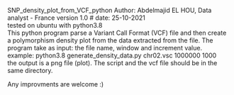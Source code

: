 SNP_density_plot_from_VCF_python
Author: Abdelmajid EL HOU, Data analyst - France 
version 1.0 # date: 25-10-2021  
tested on ubuntu with python3.8  
This python program parse a Variant Call Format (VCF) file and then create a polymorphism density plot from the data extracted from the file. 
The program take as input: the file name, window and increment value.  
example: python3.8 generate_density_data.py chr02.vsc 1000000 1000  
the output is a png file (plot). 
The script and the vcf file should be in the same directory.

Any improvments are welcome :)
